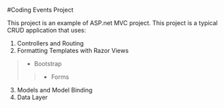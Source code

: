 ﻿#Coding Events Project

This project is an example of ASP.net MVC project.  This project is a typical CRUD application that uses:
1.  Controllers and Routing
2.  Formatting Templates with Razor Views
>*  Bootstrap
>>* Forms

3.  Models and Model Binding
4.  Data Layer



